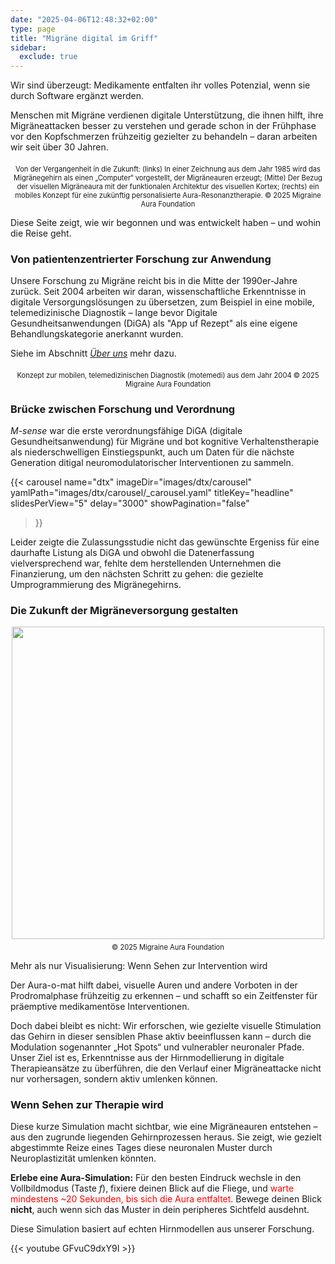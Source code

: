 ```yaml
---
date: "2025-04-06T12:48:32+02:00"
type: page
title: "Migräne digital im Griff"
sidebar:
  exclude: true
---
```



Wir sind überzeugt: Medikamente entfalten ihr volles Potenzial, wenn sie durch Software ergänzt werden.

Menschen mit Migräne verdienen digitale Unterstützung, die ihnen hilft, ihre Migräneattacken besser zu verstehen und gerade schon in der Frühphase vor den Kopfschmerzen frühzeitig gezielter zu behandeln – daran arbeiten wir seit über 30 Jahren.



<div style="text-align: center;">
  <figure style="display: inline-block; margin: 0 auto;">
    <img
      src="/images/from-art2aura-o-mat.png"
      class="img"
      style="width:max; height:auto;"
      alt="" />
    <figcaption style="font-size: 0.8em; margin-top: 0.5em;">
        Von der Vergangenheit in die Zukunft: (links) In einer Zeichnung aus dem Jahr 1985 wird das Migränegehirn als einen „Computer“ vorgestellt, der Migräneauren erzeugt; (Mitte) Der Bezug der visuellen Migräneaura mit der funktionalen Architektur des visuellen Kortex; (rechts) ein mobiles Konzept für eine zukünftig personalisierte Aura-Resonanztherapie.
        © 2025 Migraine Aura Foundation
    </figcaption>
  </figure>
</div>

Diese Seite zeigt, wie wir begonnen und was entwickelt haben – und wohin die Reise geht.

### Von patientenzentrierter Forschung zur Anwendung

Unsere Forschung zu Migräne reicht bis in die Mitte der 1990er-Jahre zurück. Seit 2004 arbeiten wir daran, wissenschaftliche Erkenntnisse in digitale Versorgungslösungen zu übersetzen, zum Beispiel in eine mobile, telemedizinische Diagnostik – lange bevor Digitale Gesundheitsanwendungen (DiGA) als "App uf Rezept" als eine eigene Behandlungskategorie anerkannt wurden.

Siehe im Abschnitt [_Über uns_](/de/about) mehr dazu.

<div style="text-align: center;">
  <figure style="display: inline-block; margin: 0 auto;">
    <img
      src="/images/motemedi_nokia_show_case.png"
      class="img"
      style="width:max; height:auto;"
      alt="" />
    <figcaption style="font-size: 0.8em; margin-top: 0.5em;">
       Konzept zur mobilen, telemedizinischen Diagnostik (motemedi) aus dem Jahr 2004 © 2025 Migraine Aura Foundation
    </figcaption>
  </figure>
</div>

### Brücke zwischen Forschung und Verordnung

_M-sense_ war die erste verordnungsfähige DiGA (digitale Gesundheitsanwendung) für Migräne und bot kognitive Verhaltenstherapie als niederschwelligen Einstiegspunkt, auch um Daten für die nächste Generation ditigal neuromodulatorischer Interventionen zu sammeln.



{{< carousel
  name="dtx"
  imageDir="images/dtx/carousel"
  yamlPath="images/dtx/carousel/_carousel.yaml"
  titleKey="headline"
  slidesPerView="5"
  delay="3000"
  showPagination="false"
>}}

Leider zeigte  die  Zulassungsstudie nicht das gewünschte Ergeniss für eine daurhafte Listung als DiGA und obwohl die Datenerfassung vielversprechend war, fehlte dem herstellenden Unternehmen die Finanzierung, um den nächsten Schritt zu gehen: die gezielte Umprogrammierung des Migränegehirns.

### Die Zukunft der Migräneversorgung gestalten

<div style="text-align: center;">
  <figure style="display: inline-block; margin: 0 auto;">
    <img
      src="/images/aura-resonance-therapy.png"
      class="img"
      style="width:500px; height:auto;"
      alt="" />
    <figcaption style="font-size: 0.8em; margin-top: 0.5em;">
       © 2025 Migraine Aura Foundation
    </figcaption>
  </figure>
</div>

Mehr als nur Visualisierung: Wenn Sehen zur Intervention wird

Der Aura-o-mat hilft dabei, visuelle Auren und andere Vorboten in der Prodromalphase frühzeitig zu erkennen – und schafft so ein Zeitfenster für präemptive medikamentöse Interventionen.

Doch dabei bleibt es nicht: Wir erforschen, wie gezielte visuelle Stimulation das Gehirn in dieser sensiblen Phase aktiv beeinflussen kann – durch die Modulation sogenannter „Hot Spots“ und vulnerabler neuronaler Pfade.
Unser Ziel ist es, Erkenntnisse aus der Hirnmodellierung in digitale Therapieansätze zu überführen, die den Verlauf einer Migräneattacke nicht nur vorhersagen, sondern aktiv umlenken können.


### Wenn Sehen zur Therapie wird

Diese kurze Simulation macht sichtbar, wie eine Migräneauren entstehen – aus den zugrunde liegenden Gehirnprozessen heraus.
Sie zeigt, wie gezielt abgestimmte Reize eines Tages diese neuronalen Muster durch Neuroplastizität umlenken könnten.

**Erlebe eine Aura-Simulation:** Für den besten Eindruck wechsle in den Vollbildmodus (Taste _f_), fixiere deinen Blick auf die Fliege, und <span style="color:red;">warte mindestens ~20 Sekunden, bis sich die Aura entfaltet</span>. Bewege deinen Blick **nicht**, auch wenn sich das Muster in dein peripheres Sichtfeld ausdehnt.

Diese Simulation basiert auf echten Hirnmodellen aus unserer Forschung.

{{< youtube GFvuC9dxY9I >}}



<!--
Gemeinsam entwickeln wir die nächste Generation der Migräneversorgung – durch die Kombination moderner Medikation mit digitalen Lösungen.

Wir suchen Partner, um gemeinsam App-Funktionen zu entwickeln, die die Migränebehandlung weiterbringen – indem nicht allein der Kopfschmerz im Fokus steht.

Unsere Prototypen adressieren:

- Therapiebegleitprogramme zur Prophylaxe,

- gezielte Handlungsempfehlungen in milden Phasen der Akutbehandlung,

- Desensibilisierungsstrategien zwischen den Attacken

- sowie prädiktive, präemptive Ansätze, die das Beste aus Prophylaxe und Akutbehandlung vereinen.

Letztere setzen nicht auf tägliche Einnahme, sondern auf gezielte Intervention – genau vor den Tagen, an denen eine Attacke mit hoher Wahrscheinlichkeit bevorsteht.




<div style="display: flex; justify-content: center; gap: 2rem;">
  <figure style="margin: 0; text-align: center;">
    <img
      src="/images/pop.png"
      style="width: 200px; height: auto;"
      alt="Support Program" />
    <figcaption style="font-size: 0.8em; margin-top: 0.5em;">
      <i>Therapiebegleitung</i>
    </figcaption>
  </figure>

  <figure style="margin: 0; text-align: center;">
    <img
      src="/images/act-when-mild.png"
      style="width: 200px; height: auto;"
      alt="Act When Mild" />
    <figcaption style="font-size: 0.8em; margin-top: 0.5em;">
        "Act When Mild"
    </figcaption>
  </figure>

  <figure style="margin: 0; text-align: center;">
    <img
      src="/images/desensitization.png"
      style="width: 200px; height: auto;"
      alt="Brain Desensitization" />
    <figcaption style="font-size: 0.8em; margin-top: 0.5em;">
      <i>Desensibilisierung</i>
    </figcaption>
  </figure>

  <figure style="margin: 0; text-align: center;">
    <img
      src="/images/preemptive.png"
      style="width: 200px; height: auto;"
      alt="Preemptive Treatment" />
    <figcaption style="font-size: 0.8em; margin-top: 0.5em;">
        <i>Präemptive Therapie</i>
    </figcaption>
  </figure>
</div>

<div class="hx-mt-6"></div>



### Von der Aura lernen

Seit über zwei Jahrzehnten erforscht die Migräne-Aura Stiftung, wie sich neuropathologische Gehirnaktivität bereits in den prodromalen Phasen anbahnt – oft gefolgt von Auren, bevor schließlich die Kopfschmerzen einsetzen.
Im Mittelpunkt steht dabei die Frage, wie diese frühe Hirnaktivität durch neuroplastische Prozesse beeinflusst werden kann – mit dem Ziel, das Migränegehirn gezielt umzuprogrammieren.

Modellierung, Diagnostik und Patientenerfahrung – aus diesen drei Säulen heraus haben wir einen neuartigen Ansatz entwickelt: digitale Neuromodulation.

### Von der Forschung zur realen Anwendung

{{< carousel
  name="dtx"
  imageDir="images/dtx/carousel"
  yamlPath="images/dtx/carousel/_carousel.yaml"
  titleKey="headline"
  slidesPerView="4"
  delay="3000"
  showPagination="false"
>}}


Lange bevor digitale Therapeutika als eigene Kategorie etabliert wurden, wurde erforscht, wie Erkenntnisse aus der Migräneforschung die digitale Versorgung verändern könnten.
Diese Vision mündete später in die Entwicklung von M-sense – der ersten DiGA-gelisteten Migräne-App mit ICHD-3-basierter Diagnostik. Die oben stehenden Screenshots zeigen Funktionen dieser App.

Ein zentrales Ziel der Migräne-Aura Stiftung ist es, wissenschaftliche Erkenntnisse unmittelbar in die Gesundheitsversorgung zu übertragen.

### Aura-Rresonanz-Therapie: Innovation in der Migräneversorgung

{{< figure src="/images/aura-resonance-therapy.png" alt="Der Migräne-Computer" >}}

Nach Jahrzehnten therapeutischer Stagnation erlebt die Migräneversorgung derzeit eine tiefgreifende Transformation.
Seit der Einführung der Triptane in den 1990er Jahren kamen erst in den letzten Jahren mit den CGRP-Antagonisten und den sogenannten Ditans – auch als „Super-Triptane“ bekannt – neue Wirkstoffe hinzu.

Doch Innovation endet nicht bei neuen Molekülen:
Digitale Therapeutika eröffnen eine neue Klasse von Interventionen, die pharmazeutische Behandlungen ergänzen oder sogar modulieren können.

Die Migräne-Aura Stiftung sieht hierin eine Chance zur gezielten Kombination von Arzneimitteln und Medizinprodukten.
Durch die Übersetzung neurobiologischer Forschung in patientenzentrierte digitale Medizinprodukte entwickeln wir Interventionen, die komplementär oder unabhängig von Medikamenten wirken.

-->
